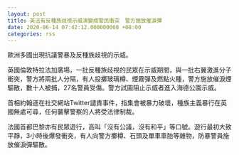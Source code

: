 ```yaml
---
layout: post
title: 英法有反種族歧視示威演變成警民衝突　警方施放催淚彈
date: 2020-06-14 07:42:12.000000000 +08:00
categories: rss
---
```


歐洲多國出現抗議警暴及反種族歧視的示威。

英國倫敦特拉法加廣場，一批反種族歧視的民眾在示威期間，與一批右翼激進分子衝突，警方將兩批人分隔，有人投擲玻璃樽、煙霧彈及燃點火種，警方施放催淚煙驅散，數十人被捕，27名警員受傷。警方試圖阻止示威者進入海德公園示威。

首相約翰遜在社交網站Twitter譴責事件，指集會被暴力破壞，種族主義暴行在英國無處可尋，任何襲擊警察的人將受法律制裁。

法國首都巴黎亦有民眾遊行，高叫「沒有公議，沒有和平」等口號。遊行最初大致平靜，3小時後爆發衝突，有人向警方擲樽、石頭及單車車胎等雜物，防暴警員施放催淚彈驅散。
